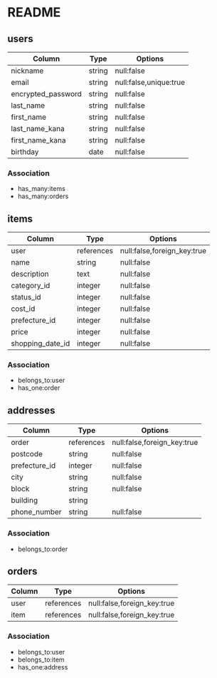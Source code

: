 # README

## users

|Column            |Type  |Options               |
|------------------|------|----------------------|
|nickname          |string|null:false            |
|email             |string|null:false,unique:true|
|encrypted_password|string|null:false            |
|last_name         |string|null:false            |
|first_name        |string|null:false            |
|last_name_kana    |string|null:false            |
|first_name_kana   |string|null:false            |
|birthday          |date  |null:false            |

### Association
- has_many:items
- has_many:orders


## items
|Column          |Type      |Options                    |
|----------------|----------|---------------------------|
|user            |references|null:false,foreign_key:true|
|name            |string    |null:false                 |
|description     |text      |null:false                 |
|category_id     |integer   |null:false                 |
|status_id       |integer   |null:false                 |
|cost_id         |integer   |null:false                 |
|prefecture_id   |integer   |null:false                 |
|price           |integer   |null:false                 |
|shopping_date_id|integer   |null:false                 |

### Association
- belongs_to:user
- has_one:order



## addresses
|Column       |Type      |Options                    |
|-------------|----------|---------------------------|
|order        |references|null:false,foreign_key:true|
|postcode     |string    |null:false                 |
|prefecture_id|integer   |null:false                 |
|city         |string    |null:false                 |
|block        |string    |null:false                 |
|building     |string    |                           |
|phone_number |string    |null:false                 |


### Association
- belongs_to:order



## orders
|Column|Type      |Options                    |
|------|----------|---------------------------|
|user  |references|null:false,foreign_key:true|
|item  |references|null:false,foreign_key:true|

### Association
- belongs_to:user
- belongs_to:item
- has_one:address